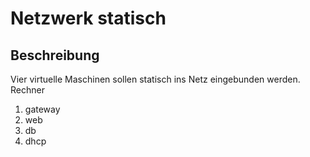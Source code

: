 # Netzwerk statisch

## Beschreibung

Vier virtuelle Maschinen sollen statisch ins Netz eingebunden werden.
Rechner
1. gateway
2. web
3. db
4. dhcp